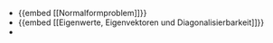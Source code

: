 - {{embed [[Normalformproblem]]}}
- {{embed [[Eigenwerte, Eigenvektoren und Diagonalisierbarkeit]]}}
-